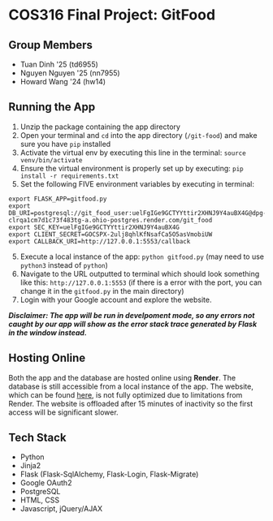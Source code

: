 # COS316 Final Project: GitFood #

## Group Members ##
- Tuan Dinh '25 (td6955)
- Nguyen Nguyen '25 (nn7955)
- Howard Wang '24 (hw14)

## Running the App ##

1. Unzip the package containing the app directory
2. Open your terminal and `cd` into the app directory (`/git-food`) and make sure you have `pip` installed
3. Activate the virtual env by executing this line in the terminal: `source venv/bin/activate`
4. Ensure the virtual environment is properly set up by executing: `pip install -r requirements.txt`
5. Set the following FIVE environment variables by executing in terminal:
```
export FLASK_APP=gitfood.py
export DB_URI=postgresql://git_food_user:uelFgIGe9GCTYYttir2XHNJ9Y4auBX4G@dpg-clrqa1cm7d1c73f483tg-a.ohio-postgres.render.com/git_food
export SEC_KEY=uelFgIGe9GCTYYttir2XHNJ9Y4auBX4G
export CLIENT_SECRET=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
export CALLBACK_URI=http://127.0.0.1:5553/callback
```
5. Execute a local instance of the app: `python gitfood.py` (may need to use `python3` instead of `python`)
6. Navigate to the URL outputted to terminal which should look something like this: `http://127.0.0.1:5553` (if there is a error with the port, you can change it in the `gitfood.py` in the main directory)
7. Login with your Google account and explore the website.

***Disclaimer: The app will be run in develpoment mode, so any errors not caught by our app will show as the error stack trace generated by Flask in the window instead.***

## Hosting Online ##
Both the app and the database are hosted online using **Render**. The database is still accessible from a local instance of the app. The website, which can be found [here](https://www.gitfood.onrender.com/), is not fully optimized due to limitations from Render. The website is offloaded after 15 minutes of inactivity so the first access will be significant slower.

## Tech Stack ##
- Python
- Jinja2
- Flask (Flask-SqlAlchemy, Flask-Login, Flask-Migrate)
- Google OAuth2
- PostgreSQL
- HTML, CSS
- Javascript, jQuery/AJAX







